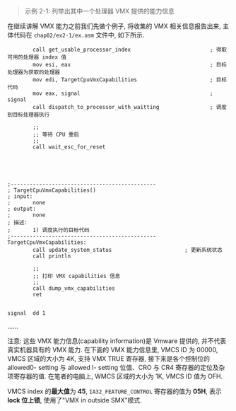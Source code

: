 
> 示例 2-1: 列举出其中一个处理器 VMX 提供的能力信息

在继续讲解 VMX 能力之前我们先做个例子, 将收集的 VMX 相关信息报告出来, 主体代码在 `chap02/ex2-1/ex.asm` 文件中, 如下所示.

```x86asm
        call get_usable_processor_index                         ; 得取可用的处理器 index 值
        mov esi, eax                                            ; 目标处理器为获取的处理器
        mov edi, TargetCpuVmxCapabilities                       ; 目标代码
        mov eax, signal                                         ; signal
        call dispatch_to_processor_with_waitting                ; 调度到目标处理器执行

        ;;
        ;; 等待 CPU 重启
        ;;
        call wait_esc_for_reset





;----------------------------------------------
; TargetCpuVmxCapabilities()
; input:
;       none
; output:
;       none
; 描述:
;       1) 调度执行的目标代码
;----------------------------------------------
TargetCpuVmxCapabilities:
        call update_system_status                       ; 更新系统状态
        call println

        ;;
        ;; 打印 VMX capabilities 信息
        ;;
        call dump_vmx_capabilities
        ret


signal  dd 1
```

......

注意: 这些 VMX 能力信息(capability information)是 Vmware 提供的, 并不代表真实机器具有的 VMX 能力. 在下面的 VMX 能力信息里, VMCS ID 为 00000, VMCS 区域的大小为 4K, 支持 VMX TRUE 寄存器, 接下来是各个控制位的 allowed0- setting 与  allowed I- setting 位值、CRO 与 CR4 寄存器的定位及杂项寄存器的值. 在笔者的电脑上, WMCS 区域的大小为 1K, VMCS ID 值为 OFH.

VMCS index 的**最大值**为 **45**, `IA32_FEATURE_CONTROL` 寄存器的值为 **05H**, 表示 **lock 位上锁**, 使用了"VMX in outside SMX"模式.